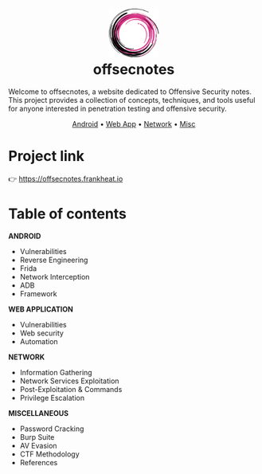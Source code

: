 <h1 align="center">
  <br>
  <a href="https://github.com/frankheat/offsecnotes"><img src="static/favicon.svg" alt="Markdownify" width="100"></a>
  <br>
  offsecnotes
  <br>
</h1>

Welcome to offsecnotes, a website dedicated to Offensive Security notes. This project provides a collection of concepts, techniques, and tools useful for anyone interested in penetration testing and offensive security.

<p align="center">
  <a href="https://frankheat.io">Android</a> •
  <a href="https://frankheat.io">Web App</a> •
  <a href="https://frankheat.io">Network</a> •
  <a href="https://frankheat.io">Misc</a>
</p>

# Project link

👉 https://offsecnotes.frankheat.io

# Table of contents

**ANDROID**

* Vulnerabilities
* Reverse Engineering
* Frida
* Network Interception
* ADB
* Framework

**WEB APPLICATION**

* Vulnerabilities
* Web security
* Automation

**NETWORK**

* Information Gathering
* Network Services Exploitation
* Post-Exploitation & Commands
* Privilege Escalation

**MISCELLANEOUS**

* Password Cracking
* Burp Suite
* AV Evasion
* CTF Methodology
* References